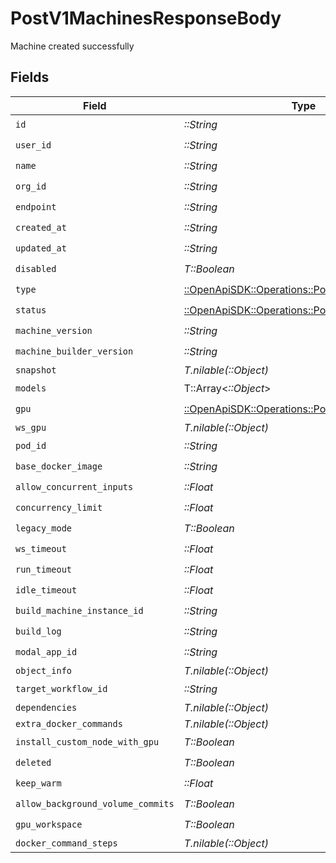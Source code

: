 # PostV1MachinesResponseBody

Machine created successfully


## Fields

| Field                                                                                             | Type                                                                                              | Required                                                                                          | Description                                                                                       |
| ------------------------------------------------------------------------------------------------- | ------------------------------------------------------------------------------------------------- | ------------------------------------------------------------------------------------------------- | ------------------------------------------------------------------------------------------------- |
| `id`                                                                                              | *::String*                                                                                        | :heavy_check_mark:                                                                                | N/A                                                                                               |
| `user_id`                                                                                         | *::String*                                                                                        | :heavy_check_mark:                                                                                | N/A                                                                                               |
| `name`                                                                                            | *::String*                                                                                        | :heavy_check_mark:                                                                                | N/A                                                                                               |
| `org_id`                                                                                          | *::String*                                                                                        | :heavy_check_mark:                                                                                | N/A                                                                                               |
| `endpoint`                                                                                        | *::String*                                                                                        | :heavy_check_mark:                                                                                | N/A                                                                                               |
| `created_at`                                                                                      | *::String*                                                                                        | :heavy_check_mark:                                                                                | N/A                                                                                               |
| `updated_at`                                                                                      | *::String*                                                                                        | :heavy_check_mark:                                                                                | N/A                                                                                               |
| `disabled`                                                                                        | *T::Boolean*                                                                                      | :heavy_check_mark:                                                                                | N/A                                                                                               |
| `type`                                                                                            | [::OpenApiSDK::Operations::PostV1MachinesType](../../models/operations/postv1machinestype.md)     | :heavy_check_mark:                                                                                | N/A                                                                                               |
| `status`                                                                                          | [::OpenApiSDK::Operations::PostV1MachinesStatus](../../models/operations/postv1machinesstatus.md) | :heavy_check_mark:                                                                                | N/A                                                                                               |
| `machine_version`                                                                                 | *::String*                                                                                        | :heavy_check_mark:                                                                                | N/A                                                                                               |
| `machine_builder_version`                                                                         | *::String*                                                                                        | :heavy_check_mark:                                                                                | N/A                                                                                               |
| `snapshot`                                                                                        | *T.nilable(::Object)*                                                                             | :heavy_minus_sign:                                                                                | N/A                                                                                               |
| `models`                                                                                          | T::Array<*::Object*>                                                                              | :heavy_check_mark:                                                                                | N/A                                                                                               |
| `gpu`                                                                                             | [::OpenApiSDK::Operations::PostV1MachinesGpu](../../models/operations/postv1machinesgpu.md)       | :heavy_check_mark:                                                                                | N/A                                                                                               |
| `ws_gpu`                                                                                          | *T.nilable(::Object)*                                                                             | :heavy_minus_sign:                                                                                | N/A                                                                                               |
| `pod_id`                                                                                          | *::String*                                                                                        | :heavy_check_mark:                                                                                | N/A                                                                                               |
| `base_docker_image`                                                                               | *::String*                                                                                        | :heavy_check_mark:                                                                                | N/A                                                                                               |
| `allow_concurrent_inputs`                                                                         | *::Float*                                                                                         | :heavy_check_mark:                                                                                | N/A                                                                                               |
| `concurrency_limit`                                                                               | *::Float*                                                                                         | :heavy_check_mark:                                                                                | N/A                                                                                               |
| `legacy_mode`                                                                                     | *T::Boolean*                                                                                      | :heavy_check_mark:                                                                                | N/A                                                                                               |
| `ws_timeout`                                                                                      | *::Float*                                                                                         | :heavy_check_mark:                                                                                | N/A                                                                                               |
| `run_timeout`                                                                                     | *::Float*                                                                                         | :heavy_check_mark:                                                                                | N/A                                                                                               |
| `idle_timeout`                                                                                    | *::Float*                                                                                         | :heavy_check_mark:                                                                                | N/A                                                                                               |
| `build_machine_instance_id`                                                                       | *::String*                                                                                        | :heavy_check_mark:                                                                                | N/A                                                                                               |
| `build_log`                                                                                       | *::String*                                                                                        | :heavy_check_mark:                                                                                | N/A                                                                                               |
| `modal_app_id`                                                                                    | *::String*                                                                                        | :heavy_check_mark:                                                                                | N/A                                                                                               |
| `object_info`                                                                                     | *T.nilable(::Object)*                                                                             | :heavy_minus_sign:                                                                                | N/A                                                                                               |
| `target_workflow_id`                                                                              | *::String*                                                                                        | :heavy_check_mark:                                                                                | N/A                                                                                               |
| `dependencies`                                                                                    | *T.nilable(::Object)*                                                                             | :heavy_minus_sign:                                                                                | N/A                                                                                               |
| `extra_docker_commands`                                                                           | *T.nilable(::Object)*                                                                             | :heavy_minus_sign:                                                                                | N/A                                                                                               |
| `install_custom_node_with_gpu`                                                                    | *T::Boolean*                                                                                      | :heavy_check_mark:                                                                                | N/A                                                                                               |
| `deleted`                                                                                         | *T::Boolean*                                                                                      | :heavy_check_mark:                                                                                | N/A                                                                                               |
| `keep_warm`                                                                                       | *::Float*                                                                                         | :heavy_check_mark:                                                                                | N/A                                                                                               |
| `allow_background_volume_commits`                                                                 | *T::Boolean*                                                                                      | :heavy_check_mark:                                                                                | N/A                                                                                               |
| `gpu_workspace`                                                                                   | *T::Boolean*                                                                                      | :heavy_check_mark:                                                                                | N/A                                                                                               |
| `docker_command_steps`                                                                            | *T.nilable(::Object)*                                                                             | :heavy_minus_sign:                                                                                | N/A                                                                                               |